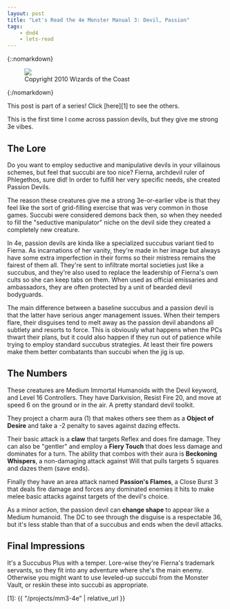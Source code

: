 ```yaml
---
layout: post
title: "Let's Read the 4e Monster Manual 3: Devil, Passion"
tags:
    - dnd4
    - lets-read
---
```


{::nomarkdown}
<figure class="center">
  <img src="{{ "/assets/wir-mm3-4e-devil-passion.png" | absolute_url }}"/>
  <figcaption>
    Copyright 2010 Wizards of the Coast
  </figcaption>
</figure>
{:/nomarkdown}

This post is part of a series! Click [here][1] to see the others.

This is the first time I come across passion devils, but they give me strong 3e
vibes.

## The Lore

Do you want to employ seductive and manipulative devils in your villainous
schemes, but feel that succubi are too nice? Fierna, archdevil ruler of
Phlegethos, sure did! In order to fulfill her very specific needs, she created
Passion Devils.

The reason these creatures give me a strong 3e-or-earlier vibe is that they feel
like the sort of grid-filling exercise that was very common in those
games. Succubi were considered demons back then, so when they needed to fill the
"seductive manipulator" niche on the devil side they created a completely new
creature.

In 4e, passion devils are kinda like a specialized succubus variant tied to
Fierna. As incarnations of her vanity, they're made in her image but always have
some extra imperfection in their forms so their mistress remains the fairest of
them all. They're sent to infiltrate mortal societies just like a succubus, and
they're also used to replace the leadership of Fierna's own cults so she can
keep tabs on them. When used as official emissaries and ambassadors, they are
often protected by a unit of bearded devil bodyguards.

The main difference between a baseline succubus and a passion devil is that the
latter have serious anger management issues. When their tempers flare, their
disguises tend to melt away as the passion devil abandons all subtlety and
resorts to force. This is obviously what happens when the PCs thwart their
plans, but it could also happen if they run out of patience while trying to
employ standard succubus strategies. At least their fire powers make them better
combatants than succubi when the jig is up.

## The Numbers

These creatures are Medium Immortal Humanoids with the Devil keyword, and Level
16 Controllers. They have Darkvision, Resist Fire 20, and move at speed 6 on the
ground or in the air. A pretty standard devil toolkit.

They project a charm aura (1) that makes others see them as a **Object of
Desire** and take a -2 penalty to saves against dazing effects.

Their basic attack is a **claw** that targets Reflex and does fire damage. They
can also be "gentler" and employ a **Fiery Touch** that does less damage and
dominates for a turn. The ability that combos with their aura is **Beckoning
Whispers**, a non-damaging attack against Will that pulls targets 5 squares and
dazes them (save ends).

Finally they have an area attack named **Passion's Flames**, a Close Burst 3
that deals fire damage and forces any dominated enemies it hits to make melee
basic attacks against targets of the devil's choice.

As a minor action, the passion devil can **change shape** to appear like a
Medium humanoid. The DC to see through the disguise is a respectable 36, but
it's less stable than that of a succubus and ends when the devil attacks.

## Final Impressions

It's a Succubus Plus with a temper. Lore-wise they're Fierna's trademark
servants, so they fit into any adventure where she's the main enemy. Otherwise
you might want to use leveled-up succubi from the Monster Vault, or reskin these
into succubi as appropriate.

[1]: {{ "/projects/mm3-4e" | relative_url }}

